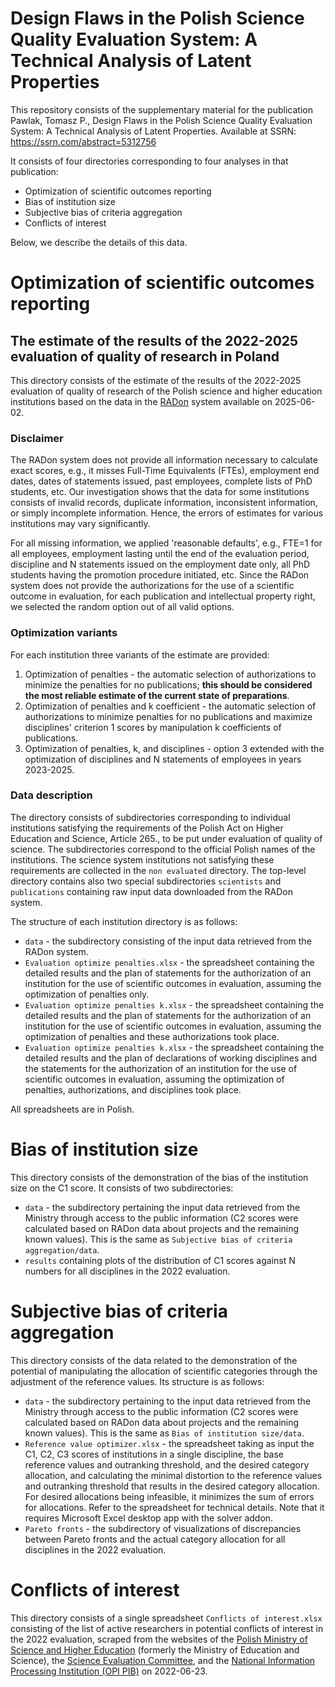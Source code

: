 # Design Flaws in the Polish Science Quality Evaluation System: A Technical Analysis of Latent Properties

This repository consists of the supplementary material for the publication
Pawlak, Tomasz P., Design Flaws in the Polish Science Quality Evaluation System: A Technical Analysis of Latent Properties. Available at SSRN: https://ssrn.com/abstract=5312756

It consists of four directories corresponding to four analyses in that publication:

* Optimization of scientific outcomes reporting
* Bias of institution size
* Subjective bias of criteria aggregation
* Conflicts of interest

Below, we describe the details of this data.

# Optimization of scientific outcomes reporting

## The estimate of the results of the 2022-2025 evaluation of quality of research in Poland

This directory consists of the estimate of the results of the 2022-2025 evaluation of quality of research of the Polish
science and higher education institutions based on the data in the [RADon](https://radon.nauka.gov.pl) system available
on 2025-06-02.

### Disclaimer

The RADon system does not provide all information necessary to calculate exact scores, e.g., it misses Full-Time
Equivalents (FTEs), employment end dates, dates of statements issued, past employees, complete lists of PhD students,
etc. Our investigation shows that the data for some institutions consists of invalid records, duplicate information,
inconsistent information, or simply incomplete information. Hence, the errors of estimates for various institutions may
vary significantly.

For all missing information, we applied 'reasonable defaults', e.g., FTE=1 for all employees, employment lasting until
the end of the evaluation period, discipline and N statements issued on the employment date only, all PhD students
having the promotion procedure initiated, etc. Since the RADon system does not provide the authorizations for the use
of a scientific outcome in evaluation, for each publication and intellectual property right, we selected the random
option out of all valid options.

### Optimization variants

For each institution three variants of the estimate are provided:

1. Optimization of penalties - the automatic selection of authorizations to minimize the penalties for no publications;
   **this should be considered the most reliable estimate of the current state of preparations**.
2. Optimization of penalties and k coefficient - the automatic selection of authorizations to minimize penalties for
   no publications and maximize disciplines' criterion 1 scores by manipulation k coefficients of publications.
3. Optimization of penalties, k, and disciplines - option 3 extended with the optimization of disciplines and N
   statements of employees in years 2023-2025.

### Data description

The directory consists of subdirectories corresponding to individual institutions satisfying the requirements of the
Polish Act on Higher Education and Science, Article 265., to be put under evaluation of quality of science. The 
subdirectories correspond to the official Polish names of the institutions. The science system institutions not 
satisfying these requirements are collected in the `non evaluated` directory.
The top-level directory contains also two special subdirectories `scientists` and `publications` containing raw input 
data downloaded from the RADon system.

The structure of each institution directory is as follows:

* `data` - the subdirectory consisting of the input data retrieved from the RADon system.
* `Evaluation optimize penalties.xlsx` - the spreadsheet containing the detailed results and the plan of statements 
   for the authorization of an institution for the use of scientific outcomes in evaluation, assuming the optimization 
   of penalties only.
* `Evaluation optimize penalties k.xlsx` - the spreadsheet containing the detailed results and the plan of statements
  for the authorization of an institution for the use of scientific outcomes in evaluation, assuming the optimization
  of penalties and these authorizations took place.
* `Evaluation optimize penalties k.xlsx` - the spreadsheet containing the detailed results and the plan of declarations 
  of working disciplines and the statements for the authorization of an institution for the use of scientific outcomes 
  in evaluation, assuming the optimization of penalties, authorizations, and disciplines took place.

All spreadsheets are in Polish.
  
# Bias of institution size

This directory consists of the demonstration of the bias of the institution size on the C1 score. It consists of two 
subdirectories:

* `data` - the subdirectory pertaining the input data retrieved from the Ministry through access to the public information 
  (C2 scores were calculated based on RADon data about projects and the remaining known values). This is the same as
  `Subjective bias of criteria aggregation/data`.
* `results` containing plots of the distribution of C1 scores against N numbers for all disciplines in the 2022 evaluation.

# Subjective bias of criteria aggregation

This directory consists of the data related to the demonstration of the potential of manipulating the allocation of 
scientific categories through the adjustment of the reference values. Its structure is as follows:

* `data` - the subdirectory pertaining to the input data retrieved from the Ministry through access to the public information
(C2 scores were calculated based on RADon data about projects and the remaining known values). This is the same as 
`Bias of institution size/data`.
* `Reference value optimizer.xlsx` - the spreadsheet taking as input the C1, C2, C3 scores of institutions in a single 
  discipline, the base reference values and outranking threshold, and the desired category allocation, and calculating 
  the minimal distortion to the reference values and outranking threshold that results in the desired category allocation.
  For desired allocations being infeasible, it minimizes the sum of errors for allocations. Refer to the spreadsheet 
  for technical details. Note that it requires Microsoft Excel desktop app with the solver addon.
* `Pareto fronts` - the subdirectory of visualizations of discrepancies between Pareto fronts and the actual category
  allocation for all disciplines in the 2022 evaluation.


# Conflicts of interest

This directory consists of a single spreadsheet `Conflicts of interest.xlsx` consisting of the list of active researchers 
in potential conflicts of interest in the 2022 evaluation, scraped from the websites of 
the [Polish Ministry of Science and Higher Education](https://www.gov.pl/web/science) (formerly the Ministry of Education and Science), 
the [Science Evaluation Committee](https://www.gov.pl/web/nauka/sklad-komisji-ewaluacji-nauki-w-kadencji-2019-2022), 
and the [National Information Processing Institution (OPI PIB)](https://opi.org.pl/en/) on 2022-06-23.

